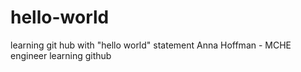 # hello-world
learning git hub with "hello world" statement
Anna Hoffman - MCHE engineer learning github
